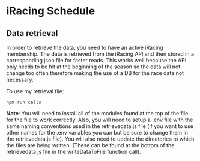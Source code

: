 # iRacing Schedule

## Data retrieval

In order to retrieve the data, you need to have an active iRacing membership. The data is retrieved from the iRacing API and then stored in a corresponding json file for faster reads. This works well because the API only needs to be hit at the beginning of the season so the data will not change too often therefore making the use of a DB for the race data not necessary.

To use my retrieval file:

    npm run calls

**Note**: You will need to install all of the modules found at the top of the file for the file to work correctly. Also, you will need to setup a .env file with the same naming conventions used in the retrievedata.js file (if you want to use other names for the .env variables you can but be sure to change them in the retrievedata.js file). You will also need to update the directories to which the files are being written. (These can be found at the bottom of the retrievedata.js file in the writeDataToFile function call).
